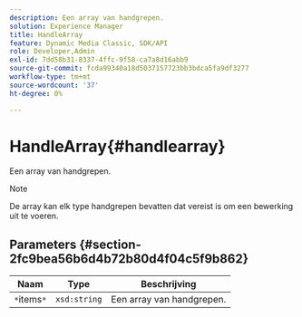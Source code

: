 ```yaml
---
description: Een array van handgrepen.
solution: Experience Manager
title: HandleArray
feature: Dynamic Media Classic, SDK/API
role: Developer,Admin
exl-id: 7dd58b31-8337-4ffc-9f58-ca7a8d16abb9
source-git-commit: fcda99340a18d5037157723bb3bdca5fa9df3277
workflow-type: tm+mt
source-wordcount: '37'
ht-degree: 0%

---
```


# HandleArray{#handlearray}

Een array van handgrepen.

>[!NOTE]
>
>De array kan elk type handgrepen bevatten dat vereist is om een bewerking uit te voeren.

## Parameters {#section-2fc9bea56b6d4b72b80d4f04c5f9b862}

| Naam | Type | Beschrijving |
|---|---|---|
| `*`items`*` | `xsd:string` | Een array van handgrepen. |
